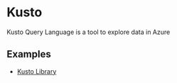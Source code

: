 # Kusto

Kusto Query Language is a  tool to explore data in Azure

## Examples

- [Kusto Library](https://github.com/richard-sistern/kusto-library)